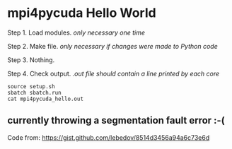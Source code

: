 # mpi4pycuda Hello World

Step 1. Load modules. *only necessary one time*

Step 2. Make file. *only necessary if changes were made to Python code*

Step 3. Nothing.

Step 4. Check output. *.out file should contain a line printed by each core*

```
source setup.sh
sbatch sbatch.run
cat mpi4pycuda_hello.out
```

## currently throwing a segmentation fault error :-(

Code from: https://gist.github.com/lebedov/8514d3456a94a6c73e6d
